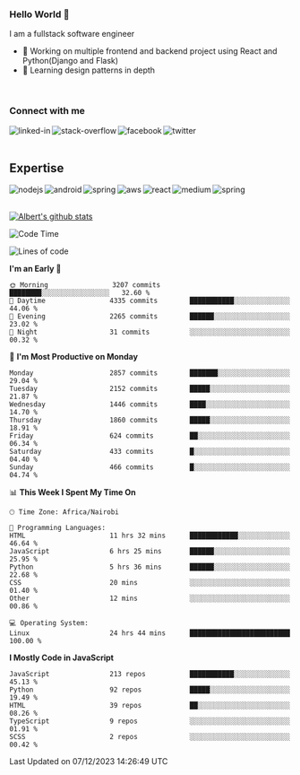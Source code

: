 

### Hello World 👋
I am a fullstack software engineer
- 🔭 Working on multiple frontend and backend project using React and Python(Django and Flask)
- 🌱 Learning design patterns in depth

<br>

### Connect with me

[<img align="left" alt="linked-in" src="https://img.shields.io/badge/linkedin-%230077B5.svg?&style=for-the-badge&logo=linkedin&logoColor=white" />](https://www.linkedin.com/in/albert-byrone/)

<!-- [<img align="left" alt="medium" src="https://img.shields.io/badge/medium-%2312100E.svg?&style=for-the-badge&logo=medium&logoColor=white" />](https://56faisal.medium.com/) -->

[<img align="left" alt="stack-overflow" src="https://img.shields.io/badge/stack%20overflow-FE7A16?logo=stack-overflow&logoColor=white&style=for-the-badge" />](https://stackoverflow.com/users/11916317/albert-byrone)

[<img align="left" alt="facebook" src="https://img.shields.io/badge/facebook-%231877F2.svg?&style=for-the-badge&logo=facebook&logoColor=white" />](https://web.facebook.com/albert.byrone.1/)

[<img align="left" alt="twitter" src="https://img.shields.io/badge/twitter-%231DA1F2.svg?&style=for-the-badge&logo=twitter&logoColor=white" />](https://twitter.com/byrone_albert)

<br>

<br>

## Expertise
<img align="left" alt="nodejs" src="https://img.shields.io/badge/python%20-%2343853D.svg?&style=for-the-badge&logo=node.js&logoColor=white" />
<img align="left" alt="android" src="https://img.shields.io/badge/Flask-3DDC84?logo=android&logoColor=white&style=for-the-badge" />
<img align="left" alt="spring" src="https://img.shields.io/badge/drf%20-%236DB33F.svg?&style=for-the-badge&logo=spring&logoColor=white" />
<img align="left" alt="aws" src="https://img.shields.io/badge/django%20AWS-%23232F3E?logo=amazon-aws&logoColor=white&style=for-the-badge" />
<img align="left" alt="react" src="https://img.shields.io/badge/react%20-%2320232a.svg?&style=for-the-badge&logo=react&logoColor=%2361DAFB" />
<img align="left" alt="medium" src="https://img.shields.io/badge/Angular-%23316192.svg?&style=for-the-badge&logo=postgresql&logoColor=white" />
<img align="left" alt="spring" src="https://img.shields.io/badge/Javascript%20-%236DB33F.svg?&style=for-the-badge&logo=spring&logoColor=white" />
<br>
<br>


[![Albert's github stats](https://github-readme-stats.vercel.app/api?username=Albert-Byrone&count_private=true&show_icons=true&theme=radical&hide_rank=false)](https://github.com/anuraghazra/github-readme-stats)

<!-- [![Top Langs](https://github-readme-stats.vercel.app/api/top-langs/?username=Albert-Byrone&layout=compact)](https://github.com/anuraghazra/github-readme-stats) -->

<!--
**Albert-Byrone/Albert-Byrone** is a ✨ _special_ ✨ repository because its `README.md` (this file) appears on your GitHub profile.

Here are some ideas to get you started:

- 🔭 I’m currently working on ...
- 🌱 I’m currently learning ...
- 👯 I’m looking to collaborate on ...
- 🤔 I’m looking for help with ...
- 💬 Ask me about ...
- 📫 How to reach me: ...
- 😄 Pronouns: ...
- ⚡ Fun fact: ...
-->


<!--START_SECTION:waka-->
![Code Time](http://img.shields.io/badge/Code%20Time-916%20hrs%2027%20mins-blue)

![Lines of code](https://img.shields.io/badge/From%20Hello%20World%20I%27ve%20Written-62.8%20million%20lines%20of%20code-blue)

**I'm an Early 🐤** 

```text
🌞 Morning                3207 commits        ████████░░░░░░░░░░░░░░░░░   32.60 % 
🌆 Daytime                4335 commits        ███████████░░░░░░░░░░░░░░   44.06 % 
🌃 Evening                2265 commits        ██████░░░░░░░░░░░░░░░░░░░   23.02 % 
🌙 Night                  31 commits          ░░░░░░░░░░░░░░░░░░░░░░░░░   00.32 % 
```
📅 **I'm Most Productive on Monday** 

```text
Monday                   2857 commits        ███████░░░░░░░░░░░░░░░░░░   29.04 % 
Tuesday                  2152 commits        █████░░░░░░░░░░░░░░░░░░░░   21.87 % 
Wednesday                1446 commits        ████░░░░░░░░░░░░░░░░░░░░░   14.70 % 
Thursday                 1860 commits        █████░░░░░░░░░░░░░░░░░░░░   18.91 % 
Friday                   624 commits         ██░░░░░░░░░░░░░░░░░░░░░░░   06.34 % 
Saturday                 433 commits         █░░░░░░░░░░░░░░░░░░░░░░░░   04.40 % 
Sunday                   466 commits         █░░░░░░░░░░░░░░░░░░░░░░░░   04.74 % 
```


📊 **This Week I Spent My Time On** 

```text
🕑︎ Time Zone: Africa/Nairobi

💬 Programming Languages: 
HTML                     11 hrs 32 mins      ████████████░░░░░░░░░░░░░   46.64 % 
JavaScript               6 hrs 25 mins       ██████░░░░░░░░░░░░░░░░░░░   25.95 % 
Python                   5 hrs 36 mins       ██████░░░░░░░░░░░░░░░░░░░   22.68 % 
CSS                      20 mins             ░░░░░░░░░░░░░░░░░░░░░░░░░   01.40 % 
Other                    12 mins             ░░░░░░░░░░░░░░░░░░░░░░░░░   00.86 % 

💻 Operating System: 
Linux                    24 hrs 44 mins      █████████████████████████   100.00 % 
```

**I Mostly Code in JavaScript** 

```text
JavaScript               213 repos           ███████████░░░░░░░░░░░░░░   45.13 % 
Python                   92 repos            █████░░░░░░░░░░░░░░░░░░░░   19.49 % 
HTML                     39 repos            ██░░░░░░░░░░░░░░░░░░░░░░░   08.26 % 
TypeScript               9 repos             ░░░░░░░░░░░░░░░░░░░░░░░░░   01.91 % 
SCSS                     2 repos             ░░░░░░░░░░░░░░░░░░░░░░░░░   00.42 % 
```




 Last Updated on 07/12/2023 14:26:49 UTC
<!--END_SECTION:waka-->
